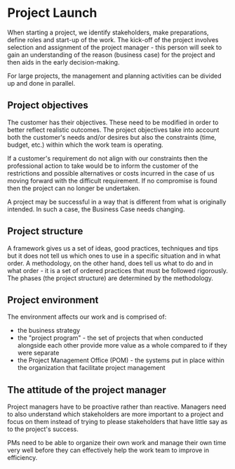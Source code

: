 # Project Launch
When starting a project, we identify stakeholders, make preparations, define roles and start-up of the work. The kick-off of the project involves selection and assignment of the project manager - this person will seek to gain an understanding of the reason (business case) for the project and then aids in the early decision-making.

For large projects, the management and planning activities can be divided up and done in parallel.

## Project objectives
The customer has their objectives. These need to be modified in order to better reflect realistic outcomes. The project objectives take into account both the customer's needs and/or desires but also the constraints (time, budget, etc.) within which the work team is operating.

If a customer's requirement do not align with our constraints then the professional action to take would be to inform the customer of the restrictions and possible alternatives or costs incurred in the case of us moving forward with the difficult requirement. If no compromise is found then the project can no longer be undertaken.

A project may be successful in a way that is different from what is originally intended. In such a case, the Business Case needs changing.

## Project structure
A framework gives us a set of ideas, good practices, techniques and tips but it does not tell us which ones to use in a specific situation and in what order. A methodology, on the other hand, does tell us what to do and in what order - it is a set of ordered practices that must be followed rigorously. The phases (the project structure) are determined by the methodology.

## Project environment
The environment affects our work and is comprised of:
- the business strategy
- the "project program" - the set of projects that when conducted alongside each other provide more value as a whole compared to if they were separate
- the Project Management Office (POM) - the systems put in place within the organization that facilitate project management

## The attitude of the project manager
Project managers have to be proactive rather than reactive. Managers need to also understand which stakeholders are more important to a project and focus on them instead of trying to please stakeholders that have little say as to the project's success.

PMs need to be able to organize their own work and manage their own time very well before they can effectively help the work team to improve in efficiency.
